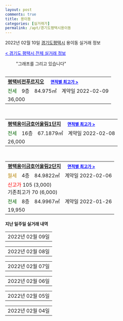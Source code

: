 ```yaml
---
layout: post
comments: true
title: 용이동
categories: [실거래가]
permalink: /apt/경기도평택시용이동
---
```


2022년 02월 10일 <a href="/apt/경기도평택시">경기도평택시</a> 용이동 실거래 정보

<a style="color: blue;" href="/apt/경기도평택시">< 경기도 평택시 전체 실거래 정보</a>

<script type="text/javascript">
  google.charts.load('current', {'packages':['corechart']});
  google.charts.setOnLoadCallback(drawChart);

  function drawChart() {
    var data = google.visualization.arrayToDataTable([['거래일', '매매', '전월세', '전매'], ['21-01', 3, 2, 0], ['21-02', 95, 66, 0], ['21-03', 99, 69, 0], ['21-04', 47, 45, 0], ['21-05', 70, 31, 0], ['21-06', 52, 48, 0], ['21-07', 84, 55, 0], ['21-08', 97, 50, 0], ['21-09', 73, 69, 0], ['21-10', 53, 43, 0], ['21-11', 19, 41, 0], ['21-12', 20, 48, 0], ['22-01', 16, 38, 0], ['22-02', 0, 5, 0]]);

    var options = {
      title: '최근 1년간 유형별 거래량 추이',
      legend: { position: 'bottom' }
    };

    setTimeout(function() {
        var chart = new google.visualization.LineChart(document.getElementById('columnchart_material'));
        chart.draw(data, (options));
        document.getElementById('loading').style.display = 'none';
    }, 200);

  }
</script>


<div id="loading" style="z-index:20; display: block; margin-left: 35px">"그래프를 그리고 있습니다"</div>
<div id="columnchart_material" style="width: 95%; margin-left: -35px; display: block"></div>
<!--<div style="width: 95%; margin-left: -35px; display: block">
      <script async src="https://pagead2.googlesyndication.com/pagead/js/adsbygoogle.js?client=ca-pub-3485438051770037"
          crossorigin="anonymous"></script>
      <ins class="adsbygoogle"
          style="display:block"
          data-ad-format="fluid"
          data-ad-layout-key="-fb+5w+4e-db+86"
          data-ad-client="ca-pub-3485438051770037"
          data-ad-slot="1827090281"></ins>
      <script>
          (adsbygoogle = window.adsbygoogle || []).push({});
      </script>
</div>-->
<br>
<table>
  <tr>
    <td colspan="4" style="font-weight: bold;"><a href="/apt/경기도평택시용이동평택비전푸르지오">평택비전푸르지오</a> &nbsp;&nbsp;&nbsp; <a style="color: blue; font-size: smaller;" href="/apt/경기도평택시용이동평택비전푸르지오">면적별 최고가 ></a></td>
  </tr>
    
  <tr>
    <td><a style="color: darkgreen">전세</a></td>
    <td>9층</td>
    <td>84.975㎡</td>
    <td>계약일 2022-02-09</td>
  </tr>
  <tr>
    <td colspan="4">36,000</td>
  </tr>
    
</table>
<br>
<table>
  <tr>
    <td colspan="4" style="font-weight: bold;"><a href="/apt/경기도평택시용이동평택용이금호어울림1단지">평택용이금호어울림1단지</a> &nbsp;&nbsp;&nbsp; <a style="color: blue; font-size: smaller;" href="/apt/경기도평택시용이동평택용이금호어울림1단지">면적별 최고가 ></a></td>
  </tr>
    
  <tr>
    <td><a style="color: darkgreen">전세</a></td>
    <td>16층</td>
    <td>67.1879㎡</td>
    <td>계약일 2022-02-08</td>
  </tr>
  <tr>
    <td colspan="4">26,000</td>
  </tr>
    
</table>
<br>
<table>
  <tr>
    <td colspan="4" style="font-weight: bold;"><a href="/apt/경기도평택시용이동평택용이금호어울림2단지">평택용이금호어울림2단지</a> &nbsp;&nbsp;&nbsp; <a style="color: blue; font-size: smaller;" href="/apt/경기도평택시용이동평택용이금호어울림2단지">면적별 최고가 ></a></td>
  </tr>
    
  <tr>
    <td><a style="color: darkgoldenrod">월세</a></td>
    <td>4층</td>
    <td>84.9822㎡</td>
    <td>계약일 2022-02-06</td>
  </tr>
  <tr>
    <td colspan="4"><a style="color: red;">신고가 </a>105 (3,000)<br>기존최고가 70 (6,000)</td>
  </tr>
    
  <tr>
    <td><a style="color: darkgreen">전세</a></td>
    <td>8층</td>
    <td>84.9967㎡</td>
    <td>계약일 2022-01-26</td>
  </tr>
  <tr>
    <td colspan="4">19,950</td>
  </tr>
    
</table>
    
<div style="margin-top: 20px; margin-bottom: 13px"><b>지난 일주일 실거래 내역</b></div>

  <table style="width: 100%; margin-bottom: 1px">
      <tr class="header">
        <td>2022년 02월 09일</td>
      </tr>
      <tr class="child" style="display: none">
        <td>
            
        <table>
          <tr>
            <td colspan="4" style="font-weight: bold;"><a href="https://search.naver.com/search.naver?query=신영평택비전지웰푸르지오">신영평택비전지웰푸르지오</a> &nbsp;&nbsp;&nbsp; <a style="color: blue; font-size: smaller;" href="/apt/경기도평택시용이동신영평택비전지웰푸르지오">면적별 최고가 ></a></td>            
          </tr>

          <tr>
            <td><a style="color: darkgreen">전세</a></td>
            <td>5층</td>
            <td>74.9404㎡</td>
            <td>계약일 2022-02-08</td>
          </tr>
          <tr>
            <td colspan="4"><a style="color: red;">신고가 </a>35,000<br>기존최고가 34,000</td>
          </tr>
    
        </table>
        <table style="margin-top: 5px">
          <tr>
            <td colspan="4" style="font-weight: bold;"><a href="https://search.naver.com/search.naver?query=평택비전에듀포레푸르지오">평택비전에듀포레푸르지오</a> &nbsp;&nbsp;&nbsp; <a style="color: blue; font-size: smaller;" href="/apt/경기도평택시용이동평택비전에듀포레푸르지오">면적별 최고가 ></a></td>            
          </tr>
    
          <tr>
            <td><a style="color: darkgreen">전세</a></td>
            <td>7층</td>
            <td>73.8171㎡</td>
            <td>계약일 2022-01-25</td>
          </tr>
          <tr>
            <td colspan="4">30,000</td>
          </tr>
    
        </table>
        <table style="margin-top: 5px">
          <tr>
            <td colspan="4" style="font-weight: bold;"><a href="https://search.naver.com/search.naver?query=평택용이2차푸르지오">평택용이2차푸르지오</a> &nbsp;&nbsp;&nbsp; <a style="color: blue; font-size: smaller;" href="/apt/경기도평택시용이동평택용이2차푸르지오">면적별 최고가 ></a></td>            
          </tr>
    
          <tr>
            <td><a style="color: darkgreen">전세</a></td>
            <td>15층</td>
            <td>138.6352㎡</td>
            <td>계약일 2022-02-07</td>
          </tr>
          <tr>
            <td colspan="4">18,000</td>
          </tr>
    
        </table>
    
        </td>
      </tr>
  </table>
    
  <table style="width: 100%; margin-bottom: 1px">
      <tr class="header">
        <td>2022년 02월 08일</td>
      </tr>
      <tr class="child" style="display: none">
        <td>
            
        <table>
          <tr>
            <td colspan="4" style="font-weight: bold;"><a href="https://search.naver.com/search.naver?query=평택용이금호어울림1단지">평택용이금호어울림1단지</a> &nbsp;&nbsp;&nbsp; <a style="color: blue; font-size: smaller;" href="/apt/경기도평택시용이동평택용이금호어울림1단지">면적별 최고가 ></a></td>            
          </tr>

          <tr>
            <td><a style="color: blue">매매</a></td>
            <td>6층</td>
            <td>84.9822㎡</td>
            <td>계약일 2022-01-16</td>
          </tr>
          <tr>
            <td colspan="4">44,000</td>
          </tr>
    
          <tr>
            <td><a style="color: blue">매매</a></td>
            <td>14층</td>
            <td>67.5496㎡</td>
            <td>계약일 2022-01-25</td>
          </tr>
          <tr>
            <td colspan="4">36,500</td>
          </tr>
    
        </table>
        <table style="margin-top: 5px">
          <tr>
            <td colspan="4" style="font-weight: bold;"><a href="https://search.naver.com/search.naver?query=평택비전에듀포레푸르지오">평택비전에듀포레푸르지오</a> &nbsp;&nbsp;&nbsp; <a style="color: blue; font-size: smaller;" href="/apt/경기도평택시용이동평택비전에듀포레푸르지오">면적별 최고가 ></a></td>            
          </tr>
    
          <tr>
            <td><a style="color: darkgoldenrod">월세</a></td>
            <td>19층</td>
            <td>73.4816㎡</td>
            <td>계약일 2022-02-05</td>
          </tr>
          <tr>
            <td colspan="4">65 (10,000)</td>
          </tr>
    
          <tr>
            <td><a style="color: darkgreen">전세</a></td>
            <td>17층</td>
            <td>84.9274㎡</td>
            <td>계약일 2022-01-22</td>
          </tr>
          <tr>
            <td colspan="4">40,000</td>
          </tr>
    
        </table>
    
        </td>
      </tr>
  </table>
    
  <table style="width: 100%; margin-bottom: 1px">
      <tr class="header">
        <td>2022년 02월 07일</td>
      </tr>
      <tr class="child" style="display: none">
        <td>
            
        <table>
          <tr>
            <td colspan="4" style="font-weight: bold;"><a href="https://search.naver.com/search.naver?query=실거래정보없음">실거래정보없음</a> &nbsp;&nbsp;&nbsp; <a style="color: blue; font-size: smaller;" href="/apt/{real_region}용이동{name_without_space}"></a></td>            
          </tr>

        </table>
    
        </td>
      </tr>
  </table>
    
  <table style="width: 100%; margin-bottom: 1px">
      <tr class="header">
        <td>2022년 02월 06일</td>
      </tr>
      <tr class="child" style="display: none">
        <td>
            
        <table>
          <tr>
            <td colspan="4" style="font-weight: bold;"><a href="https://search.naver.com/search.naver?query=실거래정보없음">실거래정보없음</a> &nbsp;&nbsp;&nbsp; <a style="color: blue; font-size: smaller;" href="/apt/{real_region}용이동{name_without_space}"></a></td>            
          </tr>

        </table>
    
        </td>
      </tr>
  </table>
    
  <table style="width: 100%; margin-bottom: 1px">
      <tr class="header">
        <td>2022년 02월 05일</td>
      </tr>
      <tr class="child" style="display: none">
        <td>
            
        <table>
          <tr>
            <td colspan="4" style="font-weight: bold;"><a href="https://search.naver.com/search.naver?query=평택용이금호어울림1단지">평택용이금호어울림1단지</a> &nbsp;&nbsp;&nbsp; <a style="color: blue; font-size: smaller;" href="/apt/경기도평택시용이동평택용이금호어울림1단지">면적별 최고가 ></a></td>            
          </tr>

          <tr>
            <td><a style="color: blue">매매</a></td>
            <td>20층</td>
            <td>84.9977㎡</td>
            <td>계약일 2022-01-17</td>
          </tr>
          <tr>
            <td colspan="4">40,300</td>
          </tr>
    
        </table>
        <table style="margin-top: 5px">
          <tr>
            <td colspan="4" style="font-weight: bold;"><a href="https://search.naver.com/search.naver?query=푸르지오1차">푸르지오1차</a> &nbsp;&nbsp;&nbsp; <a style="color: blue; font-size: smaller;" href="/apt/경기도평택시용이동푸르지오1차">면적별 최고가 ></a></td>            
          </tr>
    
          <tr>
            <td><a style="color: blue">매매</a></td>
            <td>16층</td>
            <td>124.3273㎡</td>
            <td>계약일 2022-01-27</td>
          </tr>
          <tr>
            <td colspan="4"><a style="color: red;">신고가 </a>50,000<br>기존최고가 48,500</td>
          </tr>
    
        </table>
        <table style="margin-top: 5px">
          <tr>
            <td colspan="4" style="font-weight: bold;"><a href="https://search.naver.com/search.naver?query=e편한세상평택용이1단지">e편한세상평택용이1단지</a> &nbsp;&nbsp;&nbsp; <a style="color: blue; font-size: smaller;" href="/apt/경기도평택시용이동e편한세상평택용이1단지">면적별 최고가 ></a></td>            
          </tr>
    
          <tr>
            <td><a style="color: darkgreen">전세</a></td>
            <td>6층</td>
            <td>84.91㎡</td>
            <td>계약일 2022-01-29</td>
          </tr>
          <tr>
            <td colspan="4">22,000</td>
          </tr>
    
        </table>
        <table style="margin-top: 5px">
          <tr>
            <td colspan="4" style="font-weight: bold;"><a href="https://search.naver.com/search.naver?query=평택용이금호어울림1단지">평택용이금호어울림1단지</a> &nbsp;&nbsp;&nbsp; <a style="color: blue; font-size: smaller;" href="/apt/경기도평택시용이동평택용이금호어울림1단지">면적별 최고가 ></a></td>            
          </tr>
    
          <tr>
            <td><a style="color: darkgoldenrod">월세</a></td>
            <td>19층</td>
            <td>67.1879㎡</td>
            <td>계약일 2022-01-26</td>
          </tr>
          <tr>
            <td colspan="4">80 (2,000)</td>
          </tr>
    
          <tr>
            <td><a style="color: darkgreen">전세</a></td>
            <td>13층</td>
            <td>84.9967㎡</td>
            <td>계약일 2022-02-04</td>
          </tr>
          <tr>
            <td colspan="4">17,850</td>
          </tr>
    
          <tr>
            <td><a style="color: darkgreen">전세</a></td>
            <td>9층</td>
            <td>67.5496㎡</td>
            <td>계약일 2022-02-04</td>
          </tr>
          <tr>
            <td colspan="4">23,000</td>
          </tr>
    
        </table>
        <table style="margin-top: 5px">
          <tr>
            <td colspan="4" style="font-weight: bold;"><a href="https://search.naver.com/search.naver?query=푸르지오1차">푸르지오1차</a> &nbsp;&nbsp;&nbsp; <a style="color: blue; font-size: smaller;" href="/apt/경기도평택시용이동푸르지오1차">면적별 최고가 ></a></td>            
          </tr>
    
          <tr>
            <td><a style="color: darkgoldenrod">월세</a></td>
            <td>10층</td>
            <td>84.9863㎡</td>
            <td>계약일 2022-01-13</td>
          </tr>
          <tr>
            <td colspan="4">75 (1,000)</td>
          </tr>
    
        </table>
    
        </td>
      </tr>
  </table>
    
  <table style="width: 100%; margin-bottom: 1px">
      <tr class="header">
        <td>2022년 02월 04일</td>
      </tr>
      <tr class="child" style="display: none">
        <td>
            
        <table>
          <tr>
            <td colspan="4" style="font-weight: bold;"><a href="https://search.naver.com/search.naver?query=e편한세상평택용이2단지">e편한세상평택용이2단지</a> &nbsp;&nbsp;&nbsp; <a style="color: blue; font-size: smaller;" href="/apt/경기도평택시용이동e편한세상평택용이2단지">면적별 최고가 ></a></td>            
          </tr>

          <tr>
            <td><a style="color: darkgoldenrod">월세</a></td>
            <td>9층</td>
            <td>84.91㎡</td>
            <td>계약일 2022-01-15</td>
          </tr>
          <tr>
            <td colspan="4">100 (3,000)</td>
          </tr>
    
        </table>
        <table style="margin-top: 5px">
          <tr>
            <td colspan="4" style="font-weight: bold;"><a href="https://search.naver.com/search.naver?query=용이반도유보라">용이반도유보라</a> &nbsp;&nbsp;&nbsp; <a style="color: blue; font-size: smaller;" href="/apt/경기도평택시용이동용이반도유보라">면적별 최고가 ></a></td>            
          </tr>
    
          <tr>
            <td><a style="color: darkgreen">전세</a></td>
            <td>4층</td>
            <td>101.7553㎡</td>
            <td>계약일 2022-01-22</td>
          </tr>
          <tr>
            <td colspan="4">24,000</td>
          </tr>
    
        </table>
        <table style="margin-top: 5px">
          <tr>
            <td colspan="4" style="font-weight: bold;"><a href="https://search.naver.com/search.naver?query=평택용이금호어울림1단지">평택용이금호어울림1단지</a> &nbsp;&nbsp;&nbsp; <a style="color: blue; font-size: smaller;" href="/apt/경기도평택시용이동평택용이금호어울림1단지">면적별 최고가 ></a></td>            
          </tr>
    
          <tr>
            <td><a style="color: darkgreen">전세</a></td>
            <td>14층</td>
            <td>84.9977㎡</td>
            <td>계약일 2022-01-28</td>
          </tr>
          <tr>
            <td colspan="4">24,500</td>
          </tr>
    
        </table>
    
        </td>
      </tr>
  </table>
    

